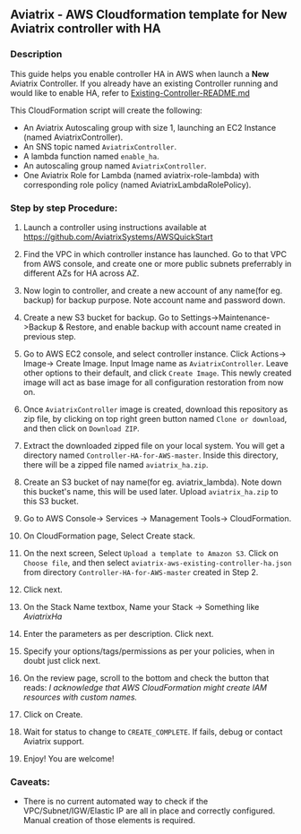 ## Aviatrix - AWS Cloudformation template for New Aviatrix controller with HA

### Description

This guide helps you enable controller HA in AWS when launch a **New** Aviatrix Controller. If you already have an existing Controller running and would like to enable HA, refer to [Existing-Controller-README.md](https://github.com/AviatrixSystems/Controller-HA-for-AWS/blob/master/Existing-Controller-README.md)

This CloudFormation script will create the following:

* An Aviatrix Autoscaling group with size 1, launching an EC2 Instance (named AviatrixController).
* An SNS topic named `AviatrixController`.
* A lambda function named `enable_ha`.
* An autoscaling group named `AviatrixController`.
* One Aviatrix Role for Lambda (named aviatrix-role-lambda) with corresponding role policy (named AviatrixLambdaRolePolicy).

### Step by step Procedure:

1. Launch a controller using instructions available at https://github.com/AviatrixSystems/AWSQuickStart

2. Find the VPC in which controller instance has launched. Go to that VPC from AWS console, and create one or more public subnets preferrably in different AZs for HA across AZ.

2. Now login to controller, and create a new account of any name(for eg. backup) for backup purpose. Note account name and password down.

3. Create a new S3 bucket for backup. Go to Settings->Maintenance->Backup & Restore, and enable backup with account name created in previous step.

4. Go to AWS EC2 console, and select controller instance. Click Actions-> Image-> Create Image. Input Image name as `AviatrixController`. Leave other options to their default, and click `Create Image`. This newly created image will act as base image for all configuration restoration from now on.

5. Once `AviatrixController` image is created, download this repository as zip file, by clicking on top right green button named `Clone or download`, and then click on `Download ZIP`.

6. Extract the downloaded zipped file on your local system. You will get a directory named `Controller-HA-for-AWS-master`. Inside this directory, there will be a zipped file named `aviatrix_ha.zip`.

7. Create an S3 bucket of nay name(for eg. aviatrix_lambda). Note down this bucket's name, this will be used later. Upload `aviatrix_ha.zip` to this S3 bucket.

8. Go to AWS Console-> Services -> Management Tools-> CloudFormation.

10. On CloudFormation page, Select Create stack.

11. On the next screen, Select `Upload a template to Amazon S3`. Click on `Choose file`, and then select `aviatrix-aws-existing-controller-ha.json` from directory `Controller-HA-for-AWS-master` created in Step 2.

12. Click next.

13. On the Stack Name textbox, Name your Stack -> Something like *AviatrixHa*

14. Enter the parameters as per description. Click next.

15. Specify your options/tags/permissions as per your policies, when in doubt just click next.

16. On the review page, scroll to the bottom and check the button that reads:
*I acknowledge that AWS CloudFormation might create IAM resources with custom names.*

17. Click on Create.

18. Wait for status to change to `CREATE_COMPLETE`. If fails, debug or contact Aviatrix support.

19. Enjoy! You are welcome!

### Caveats:

* There is no current automated way to check if the VPC/Subnet/IGW/Elastic IP are all in place and correctly configured. Manual creation of those elements is required.
